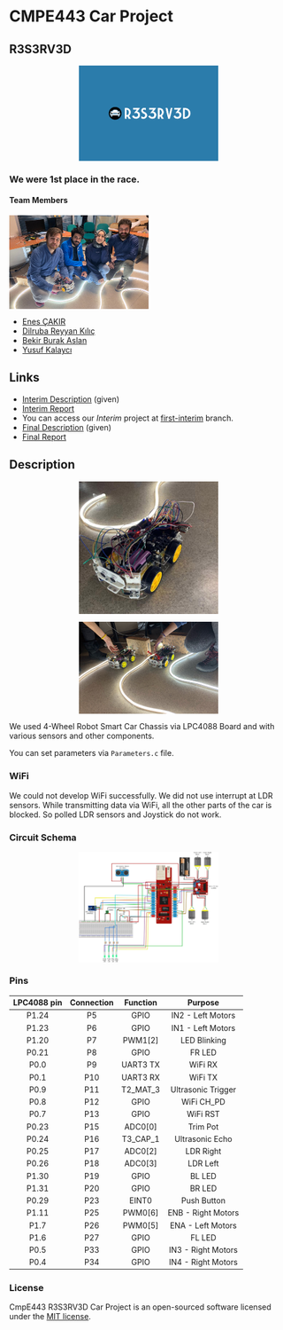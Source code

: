 # CMPE443 Car Project
## R3S3RV3D
<p align="center">
    <img src="https://github.com/EnesCakir/cmpe443-car-project/raw/master/assets/R3S3RV3D.png" width="50%" height="auto" align="center">
</p>

### We were 1st place in the race.

#### Team Members
<p align="left">
    <img src="https://github.com/EnesCakir/cmpe443-car-project/raw/master/assets/team.jpg" width="50%" height="auto" align="center">
</p>

- [Enes ÇAKIR](https://www.github.com/EnesCakir)
- [Dilruba Reyyan Kılıç](https://www.github.com/abcdrk)
- [Bekir Burak Aslan](https://www.github.com/bekir16)
- [Yusuf Kalaycı](https://www.github.com/byklyci)

## Links
- [Interim Description](https://github.com/EnesCakir/cmpe443-car-project/raw/master/assets/Interim_Description.pdf) (given)
- [Interim Report](https://github.com/EnesCakir/cmpe443-car-project/raw/master/assets/Interim_Report.pdf)
- You can access our *Interim* project at [first-interim](https://github.com/EnesCakir/cmpe443-car-project/tree/first-interim) branch.
- [Final Description](https://github.com/EnesCakir/cmpe443-car-project/raw/master/assets/Final_Description.pdf) (given)
- [Final Report](https://github.com/EnesCakir/cmpe443-car-project/raw/master/assets/Final_Report.pdf)

## Description
<p align="center">
    <img src="https://github.com/EnesCakir/cmpe443-car-project/raw/master/assets/car.jpg" width="50%" height="auto" align="center">
</p>
<p align="center">
    <img src="https://github.com/EnesCakir/cmpe443-car-project/raw/master/assets/race.jpg" width="50%" height="auto" align="center">
</p>

We used 4-Wheel Robot Smart Car Chassis via LPC4088 Board and with various sensors and other components.

You can set parameters via `Parameters.c` file.

### WiFi
We could not develop WiFi successfully.
We did not use interrupt at LDR sensors.
While transmitting data via WiFi, all the other parts of the car is blocked. 
So polled LDR sensors and Joystick do not work.

### Circuit Schema
<p align="center">
    <img src="https://github.com/EnesCakir/cmpe443-car-project/raw/master/assets/circuit_schema.jpg" width="50%" height="auto" align="center">
</p>

### Pins
| LPC4088 pin | Connection | Function | Purpose |
|:-----------:|:----------:|:--------:|:-------:|
|P1.24|P5|GPIO|IN2 - Left Motors|
|P1.23|P6|GPIO|IN1 - Left Motors|
|P1.20|P7|PWM1[2]|LED Blinking|
|P0.21|P8|GPIO|FR LED|
|P0.0|P9|UART3 TX|WiFi RX|
|P0.1|P10|UART3 RX|WiFi TX|
|P0.9|P11|T2_MAT_3|Ultrasonic Trigger|
|P0.8|P12|GPIO|WiFi CH_PD|
|P0.7|P13|GPIO|WiFi RST|
|P0.23|P15|ADC0[0]|Trim Pot|
|P0.24|P16|T3_CAP_1|Ultrasonic Echo|
|P0.25|P17|ADC0[2]|LDR Right|
|P0.26|P18|ADC0[3]|LDR Left|
|P1.30|P19|GPIO|BL LED|
|P1.31|P20|GPIO|BR LED|
|P0.29|P23|EINT0|Push Button|
|P1.11|P25|PWM0[6]|ENB - Right Motors|
|P1.7|P26|PWM0[5]|ENA - Left Motors|
|P1.6|P27|GPIO|FL LED|
|P0.5|P33|GPIO|IN3 - Right Motors|
|P0.4|P34|GPIO|IN4 - Right Motors|

### License
CmpE443 R3S3RV3D Car Project is an open-sourced software licensed under the [MIT license](https://opensource.org/licenses/MIT).